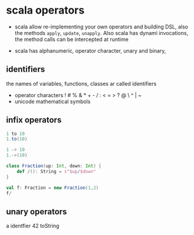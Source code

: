 # scala operators

- scala allow re-implementing your own operators and building DSL, also the methods `apply`, `update`, `unapply`. Also scala has
dynami invocations, the method calls can be intercepted at runtime


- scala has alphanumeric, operator character, unary and binary, 


## identifiers

the names of variables, functions, classes ar called identifiers

- operator characters ! # % & * + - / : < = > ? @ \ ^ | ~ 
- unicode mathematical symbols


## infix operators


```scala
1 to 10
1.to(10)

1 -> 10
1.->(10)

class Fraction(up: Int, down: Int) {
	def /(): String = s"$up/$down"
}

val f: Fraction = new Fraction(1,2)
f/
```


## unary operators

a identfier
42 toString